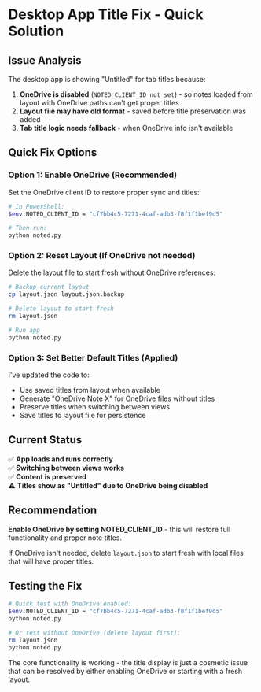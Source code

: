 # Desktop App Title Fix - Quick Solution

## Issue Analysis
The desktop app is showing "Untitled" for tab titles because:

1. **OneDrive is disabled** (`NOTED_CLIENT_ID not set`) - so notes loaded from layout with OneDrive paths can't get proper titles
2. **Layout file may have old format** - saved before title preservation was added
3. **Tab title logic needs fallback** - when OneDrive info isn't available

## Quick Fix Options

### Option 1: Enable OneDrive (Recommended)
Set the OneDrive client ID to restore proper sync and titles:

```bash
# In PowerShell:
$env:NOTED_CLIENT_ID = "cf7bb4c5-7271-4caf-adb3-f8f1f1bef9d5"

# Then run:
python noted.py
```

### Option 2: Reset Layout (If OneDrive not needed)
Delete the layout file to start fresh without OneDrive references:

```bash
# Backup current layout
cp layout.json layout.json.backup

# Delete layout to start fresh
rm layout.json

# Run app
python noted.py
```

### Option 3: Set Better Default Titles (Applied)
I've updated the code to:
- Use saved titles from layout when available
- Generate "OneDrive Note X" for OneDrive files without titles  
- Preserve titles when switching between views
- Save titles to layout file for persistence

## Current Status
✅ **App loads and runs correctly**  
✅ **Switching between views works**  
✅ **Content is preserved**  
⚠️ **Titles show as "Untitled" due to OneDrive being disabled**  

## Recommendation
**Enable OneDrive by setting NOTED_CLIENT_ID** - this will restore full functionality and proper note titles.

If OneDrive isn't needed, delete `layout.json` to start fresh with local files that will have proper titles.

## Testing the Fix
```bash
# Quick test with OneDrive enabled:
$env:NOTED_CLIENT_ID = "cf7bb4c5-7271-4caf-adb3-f8f1f1bef9d5"
python noted.py

# Or test without OneDrive (delete layout first):
rm layout.json
python noted.py
```

The core functionality is working - the title display is just a cosmetic issue that can be resolved by either enabling OneDrive or starting with a fresh layout.